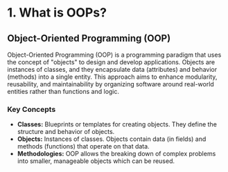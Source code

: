 # 1. What is OOPs?

## Object-Oriented Programming (OOP)

Object-Oriented Programming (OOP) is a programming paradigm that uses the concept of "objects" to design and develop applications.
Objects are instances of classes, and they encapsulate data (attributes) and behavior (methods) into a single entity. 
This approach aims to enhance modularity, reusability, and maintainability by organizing software around real-world entities rather than functions and logic.

### Key Concepts

- **Classes:** Blueprints or templates for creating objects. They define the structure and behavior of objects.
- **Objects:** Instances of classes. Objects contain data (in fields) and methods (functions) that operate on that data.
- **Methodologies:** OOP allows the breaking down of complex problems into smaller, manageable objects which can be reused.
